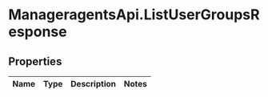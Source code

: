 # ManageragentsApi.ListUserGroupsResponse

## Properties
Name | Type | Description | Notes
------------ | ------------- | ------------- | -------------


